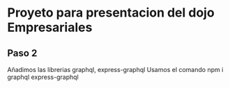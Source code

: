 # Proyeto para presentacion del dojo Empresariales

## Paso 2

Añadimos las librerias graphql, express-graphql
Usamos el comando npm i graphql express-graphql